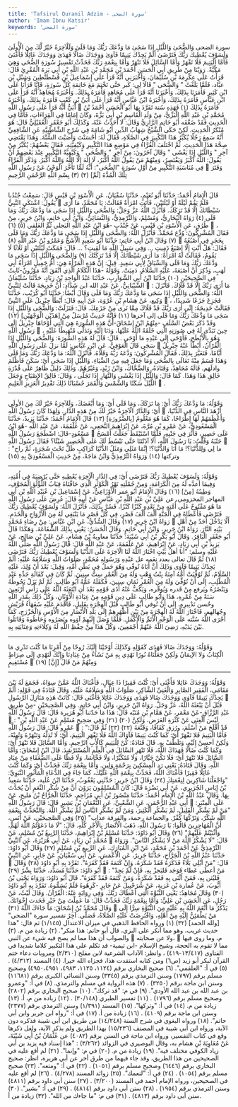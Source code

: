 ```yaml
---
title: 'Tafsirul Quranil Adzim - سورة الضحى'
author: 'Imam Ibnu Katsir'
keywords: 'سورة الضحى'
---
```


سورة الضحى
وَالضُّحَىٰ
وَاللَّيْلِ إِذَا سَجَىٰ
مَا وَدَّعَكَ رَبُّكَ وَمَا قَلَىٰ
وَلَلْآخِرَةُ خَيْرٌ لَّكَ مِنَ الْأُولَىٰ
وَلَسَوْفَ يُعْطِيكَ رَبُّكَ فَتَرْضَىٰ
أَلَمْ يَجِدْكَ يَتِيمًا فَآوَىٰ
وَوَجَدَكَ ضَالًّا فَهَدَىٰ
وَوَجَدَكَ عَائِلًا فَأَغْنَىٰ
فَأَمَّا الْيَتِيمَ فَلَا تَقْهَرْ
وَأَمَّا السَّائِلَ فَلَا تَنْهَرْ
وَأَمَّا بِنِعْمَةِ رَبِّكَ فَحَدِّثْ
تَفْسِيرُ سُورَةِ الضُّحَى
وَهِيَ مَكِّيَّةٌ.
رَوَيْنَا مِنْ طَرِيقِ أَبِي الْحَسَنِ أَحْمَدَ بْنِ مُحَمَّدِ بْنِ عَبْدِ اللَّهِ بْنِ أَبِي بَزةَ الْمُقْرِئِ قَالَ: قَرَأْتُ عَلَى عِكْرِمَةَ بْنِ سُلَيْمَانَ، وَأَخْبَرَنِي أَنَّهُ قَرَأَ عَلَى إِسْمَاعِيلَ بْنِ قُسْطَنْطِينَ وَشِبْلِ بْنِ عبَّاد، فَلَمَّا بَلَغْتُ " وَالضُّحَى " قَالَا لِي: كَبر حَتَّى تَخْتِمَ مَعَ خَاتِمَةِ كُلِّ سُورَةٍ، فَإِنَّا قَرَأْنَا عَلَى ابْنِ كَثِيرٍ فَأَمَرَنَا بِذَلِكَ. وَأَخْبَرَنَا أَنَّهُ قَرَأَ عَلَى مُجَاهِدٍ فَأَمَرَهُ بِذَلِكَ. وَأَخْبَرَهُ مُجَاهِدٌ أَنَّهُ قَرَأَ عَلَى ابْنِ عَبَّاسٍ فَأَمَرَهُ بِذَلِكَ، وَأَخْبَرَهُ ابْنُ عَبَّاسٍ أَنَّهُ قَرَأَ عَلَى أُبَيِّ بْنِ كَعْبٍ فَأَمَرَهُ بِذَلِكَ، وَأَخْبَرَهُ أُبَيٌّ أَنَّهُ قَرَأَ عَلَى رَسُولِ اللَّهِ

فَأَمَرَهُ بِذَلِكَ
(١)
فَهَذِهِ سُنة تَفَرَّدَ بِهَا أَبُو الْحَسَنِ أَحْمَدُ بْنُ مُحَمَّدِ بْنِ عَبْدِ اللَّهِ الْبَزِّيُّ، مِنْ وَلَدِ الْقَاسِمِ بْنِ أَبِي بَزَّةَ، وَكَانَ إِمَامًا فِي الْقِرَاءَاتِ، فَأَمَّا فِي الْحَدِيثِ فَقَدْ ضَعَّفَه أَبُو حَاتِمٍ الرَّازِيُّ وَقَالَ: لَا أُحَدِّثُ عَنْهُ، وَكَذَلِكَ أَبُو جَعْفَرٍ الْعُقَيْلِيُّ قَالَ: هُوَ مُنْكَرُ الْحَدِيثِ. لَكِنْ حَكَى الشَّيْخُ شِهَابُ الدِّينِ أَبُو شَامَةَ فِي شَرْحِ الشَّاطِبِيَّةِ عَنِ الشَّافِعِيِّ أَنَّهُ سَمِعَ رَجُلًا يُكَبِّرُ هَذَا التَّكْبِيرَ فِي الصَّلَاةِ، فَقَالَ لَهُ: أَحْسَنْتَ وَأَصَبْتَ السُّنَّةَ. وَهَذَا يَقْتَضِي صِحَّةَ هَذَا الْحَدِيثِ.
ثُمَّ اخْتَلَفَ الْقُرَّاءُ فِي مَوْضِعِ هَذَا التَّكْبِيرِ وَكَيْفِيَّتِهِ، فَقَالَ بَعْضُهُمْ: يُكَبِّرُ مِنْ آخِرِ " وَاللَّيْلِ إِذَا يَغْشَى " وَقَالَ آخَرُونَ: مِنْ آخِرِ " وَالضُّحَى " وَكَيْفِيَّةُ التَّكْبِيرِ عِنْدَ بَعْضِهِمْ أَنْ يَقُولَ: اللَّهُ أَكْبَرُ وَيَقْتَصِرُ، وَمِنْهُمْ مَنْ يَقُولُ اللَّهُ أَكْبَرُ، لَا إِلَهَ إِلَّا اللَّهُ وَاللَّهُ أَكْبَرُ.
وَذَكَرَ الْفَرَّاءُ فِي مُنَاسَبَةِ التَّكْبِيرِ مِنْ أَوَّلِ سُورَةِ "الضُّحَى": أَنَّهُ لَمَّا تَأَخَّرَ الْوَحْيُ عَنْ رَسُولِ اللَّهِ

وَفَتَرَ تِلْكَ الْمُدَّةَ [ثُمَّ]
(٢)
(٣)
بِسْمِ اللَّهِ الرَّحْمَنِ الرَّحِيمِ
* * *
قَالَ الْإِمَامُ أَحْمَدُ: حَدَّثَنَا أَبُو نُعَيْمٍ، حَدَّثَنَا سُفْيَانُ، عَنِ الْأَسْوَدِ بْنِ قَيْسٍ قَالَ: سَمِعْتُ جُنْدُبا يَقُولُ: اشْتَكَى النَّبِيُّ

فَلَمْ يَقُمْ لَيْلَةً أَوْ لَيْلَتَيْنِ، فَأَتَتِ امْرَأَةٌ فَقَالَتْ: يَا مُحَمَّدُ، مَا أَرَى شَيْطَانَكَ إِلَّا قَدْ تَرَكَكَ. فَأَنْزَلَ اللَّهُ عَزَّ وَجَلَّ:
وَالضُّحَى وَاللَّيْلِ إِذَا سَجَى مَا وَدَّعَكَ رَبُّكَ وَمَا قَلَى
(٤)
رَوَاهُ الْبُخَارِيُّ، وَمُسْلِمٌ، وَالتِّرْمِذِيُّ، وَالنَّسَائِيُّ، وَابْنُ أَبِي حَاتِمٍ، وَابْنُ جَرِيرٍ، مِنْ طُرُقٍ، عَنِ الْأَسْوَدِ بْنِ قَيْسٍ، عَنْ جُنْدُب -هُوَ ابْنُ عَبْدِ اللَّهِ البَجلي ثُمَّ العَلقي
(٥)
(٦)

، فَقَالَ الْمُشْرِكُونَ: وُدِّع مُحَمَّدٌ. فَأَنْزَلَ اللَّهُ:
وَالضُّحَى وَاللَّيْلِ إِذَا سَجَى مَا وَدَّعَكَ رَبُّكَ وَمَا قَلَى
(٧)
وَقَالَ ابْنُ أَبِي حَاتِمٍ: حَدَّثَنَا أَبُو سَعِيدٍ الْأَشَجُّ وَعَمْرُو بْنُ عَبْدِ اللَّهِ
(٨)

بِحَجَرٍ فِي أُصْبُعُهُ فَقَالَ:
هَلْ أَنْتِ إِلَّا إِصْبَعٌ دَمِيتِ ... وَفِي سَبِيلِ اللَّهِ مَا لَقِيتِ؟ ...
قَالَ: فَمَكَثَ لَيْلَتَيْنِ أَوْ ثَلَاثًا لَا يَقُومُ، فَقَالَتْ لَهُ امْرَأَةٌ: مَا أَرَى شَيْطَانَكَ إِلَّا قَدْ تَرَكَتْكَ
(٩)
وَالضُّحَى وَاللَّيْلِ إِذَا سَجَى مَا وَدَّعَكَ رَبُّكَ وَمَا قَلَى
وَالسِّيَاقُ لِأَبِي سَعِيدٍ.
قِيلَ: إِنَّ هَذِهِ الْمَرْأَةَ هِيَ: أُمُّ جَمِيلٍ امْرَأَةُ أَبِي لَهَبٍ، وَذُكِرَ أَنَّ أُصْبَعَهُ، عَلَيْهِ السَّلَامُ، دَمِيَتْ. وَقَوْلُهُ -هَذَا الْكَلَامُ الَّذِي اتَّفَقَ أَنَّهُ مَوْزُونٌ-ثَابِتٌ فِي الصَّحِيحَيْنِ
(١٠)
حَدَّثَنَا ابْنُ أَبِي الشَّوَارِبِ، حَدَّثَنَا عَبْدُ الْوَاحِدِ بْنُ زِيَادٍ، حَدَّثَنَا سُلَيْمَانُ الشَّيْبَانِيُّ، عَنْ عَبْدِ الله ابن شَدَّادٍ: أَنَّ خَدِيجَةَ قَالَتْ لِلنَّبِيِّ

: مَا أَرَى رَبَّكَ إِلَّا قَدْ قَلَاكَ. فَأَنْزَلَ اللَّهُ:
وَالضُّحَى وَاللَّيْلِ إِذَا سَجَى مَا وَدَّعَكَ رَبُّكَ وَمَا قَلَى
وَقَالَ أَيْضًا: حَدَّثَنَا أَبُو كُرَيْب، حَدَّثَنَا وَكِيع، عَنْ هِشَامِ بْنِ عُرْوَة، عَنْ أَبِيهِ قَالَ: أَبْطَأَ جِبْرِيلُ عَلَى النَّبِيِّ

، فَجَزِعَ جَزَعًا شَدِيدًا، فَقَالَتْ خَدِيجَةُ: إِنِّي أَرَى رَبَّكَ قَدْ قَلَاكَ مِمَّا نَرى مِنْ جَزَعِكَ. قَالَ: فَنَزَلَتْ:
وَالضُّحَى وَاللَّيْلِ إِذَا سَجَى مَا وَدَّعَكَ رَبُّكَ وَمَا قَلَى
إلى آخرها
(١١)
فَإِنَّهُ حَدِيثٌ مُرْسَلٌ مِنْ [هَذَيْنِ الْوَجْهَيْنِ]
(١٢)
وَقَدْ ذَكَرَ بَعْضُ السَّلَفِ -مِنْهُمُ ابْنُ إِسْحَاقَ-أَنَّ هَذِهِ السُّورَةَ هِيَ الَّتِي أَوْحَاهَا جِبْرِيلُ إِلَى رَسُولِ اللَّهِ

، حِينَ تَبَدَّى لَهُ فِي صُورَتِهِ الَّتِي خَلَقَهُ اللَّهُ عَلَيْهَا، وَدَنَا إِلَيْهِ وَتَدَلَّى مُنْهَبِطًا عَلَيْهِ وَهُوَ بِالْأَبْطَحِ،
فَأَوْحَى إِلَى عَبْدِهِ مَا أَوْحَى
. قَالَ: قَالَ لَهُ هَذِهِ السُّورَةَ:
وَالضُّحَى وَاللَّيْلِ إِذَا سَجَى
قَالَ الْعَوْفِيُّ، عَنِ ابْنِ عَبَّاسٍ: لَمَّا نزلَ عَلَى رَسُولِ اللَّهِ

الْقُرْآنُ، أَبْطَأَ عَنْهُ جِبْرِيلُ أَيَّامًا، فَتَغَيَّرَ بِذَلِكَ، فَقَالَ الْمُشْرِكُونَ: وَدَّعَهُ رَبُّهُ وَقَلَاهُ. فَأَنْزَلَ اللَّهُ:
مَا وَدَّعَكَ رَبُّكَ وَمَا قَلَى
وَهَذَا قَسَمٌ مِنْهُ تَعَالَى بِالضُّحَى وَمَا جَعَلَ فِيهِ مِنَ الضِّيَاءِ،
وَاللَّيْلِ إِذَا سَجَى
أَيْ: سَكَنَ فَأَظْلَمَ وادلَهَم. قَالَهُ مُجَاهِدٌ، وَقَتَادَةُ، وَالضَّحَّاكُ، وَابْنُ زَيْدٍ، وَغَيْرُهُمْ. وَذَلِكَ دَلِيلٌ ظَاهِرٌ عَلَى قُدْرَةِ خَالِقِ هَذَا وَهَذَا. كَمَا قَالَ:
وَاللَّيْلِ إِذَا يَغْشَى وَالنَّهَارِ إِذَا تَجَلَّى
، وَقَالَ:
فَالِقُ الإصْبَاحِ وَجَعَلَ اللَّيْلَ سَكَنًا وَالشَّمْسَ وَالْقَمَرَ حُسْبَانًا ذَلِكَ تَقْدِيرُ الْعَزِيزِ الْعَلِيمِ

.
* * *
وَقَوْلُهُ:
مَا وَدَّعَكَ رَبُّكَ
أَيْ: مَا تَرَكَكَ،
وَمَا قَلَى
أَيْ: وَمَا أَبْغَضَكَ،
وَلَلآخِرَةُ خَيْرٌ لَكَ مِنَ الأولَى
أَيْ: وَالدَّارُ الْآخِرَةُ خَيْرٌ لَكَ مِنْ هَذِهِ الدَّارِ. وَلِهَذَا كَانَ رَسُولُ اللَّهِ

أَزْهَدَ النَّاسِ فِي الدُّنْيَا، وَأَعْظَمَهُمْ لَهَا إِطْرَاحًا، كَمَا هُوَ مَعْلُومٌ [بِالضَّرُورَةِ]
(١٣)
قَالَ الْإِمَامُ أَحْمَدُ: حَدَّثَنَا يَزِيدُ، حَدَّثَنَا الْمَسْعُودِيُّ، عَنْ عَمْرِو بْنِ مُرَّةَ، عَنْ إِبْرَاهِيمَ النَّخعِي، عَنْ عَلْقَمَةَ، عَنْ عَبْدِ اللَّهِ -هُوَ ابْنُ مَسْعُودٍ-قَالَ: اضْطَجَعَ رَسُولُ اللَّهِ

عَلَى حَصِيرٍ، فَأَثَّرَ فِي جَنْبِهِ، فَلَمَّا اسْتَيْقَظَ جَعَلْتُ أَمْسَحُ جَنْبَهُ وَقُلْتُ: يَا رَسُولَ اللَّهِ، أَلَا آذَنْتَنَا حَتَّى نَبْسُطَ لَكَ عَلَى الْحَصِيرِ شَيْئًا؟ فَقَالَ رَسُولُ اللَّهِ

: "ما لِي وَلِلدُّنْيَا؟! مَا أَنَا وَالدُّنْيَا؟! إِنَّمَا مَثَلِي وَمَثَلُ الدُّنْيَا كَرَاكِبٍ ظَلّ تَحْتَ شَجَرَةٍ، ثُمَّ راح وتركتها
(١٤)
وَرَوَاهُ التِّرْمِذِيُّ وَابْنُ مَاجَهْ، مِنْ حَدِيثِ الْمَسْعُودِيِّ بِهِ
(١٥)
* * *
وَقَوْلُهُ:
وَلَسَوْفَ يُعْطِيكَ رَبُّكَ فَتَرْضَى
أَيْ: فِي الدَّارِ الْآخِرَةِ يُعْطِيهِ حَتَّى يُرْضِيَهُ فِي أُمَّتِهِ، وَفِيمَا أعدَّه لَهُ مِنَ الْكَرَامَةِ، وَمِنْ جُمْلَتِهِ نَهْرُ الْكَوْثَرِ الَّذِي حَافَّتَاهُ قِبَابُ اللُّؤْلُؤِ الْمُجَوَّفِ، وَطِينُهُ [مِنْ]
(١٦)
وَقَالَ الْإِمَامُ أَبُو عمر الْأَوْزَاعِيُّ، عَنْ إِسْمَاعِيلَ بْنِ عُبَيْدِ اللَّهِ بْنِ أَبِي المهاجر المخزومي، عن عَلِيِّ بْنِ عَبْدِ اللَّهِ بْنِ عَبَّاسٍ عَنْ أَبِيهِ قَالَ: عُرِضَ عَلَى رَسُولِ اللَّهِ مَا هُوَ مَفْتُوحٌ عَلَى أُمَّتِهِ مِنْ بَعْدِهِ كَنْزًا كَنْزًا، فَسُرَّ بِذَلِكَ، فَأَنْزَلَ اللَّهُ:
وَلَسَوْفَ يُعْطِيكَ رَبُّكَ فَتَرْضَى
فَأَعْطَاهُ فِي الْجَنَّةِ أَلْفَ أَلْفَ قَصْرٍ، فِي كُلِّ قَصْرٍ مَا يَنْبَغِي لَهُ مِنَ الْأَزْوَاجِ وَالْخَدَمِ. رَوَاهُ ابْنُ جَرِيرٍ
(١٧)
وَقَالَ السُّدِّيُّ، عَنِ ابْنِ عَبَّاسٍ: مِنْ رِضَاءِ مُحَمَّدٍ

أَلَّا يَدْخُلَ أَحَدٌ مِنْ أَهْلِ بَيْتِهِ النَّارَ. رَوَاهُ ابْنُ جَرِيرٍ، وَابْنُ أَبِي حَاتِمٍ.
وَقَالَ الْحَسَنُ: يَعْنِي بِذَلِكَ الشَّفَاعَةَ. وَهَكَذَا قَالَ أَبُو جَعْفَرٍ الْبَاقِرُ.
وَقَالَ أَبُو بَكْرِ بْنُ أَبِي شَيْبَةَ: حَدَّثَنَا معاويةُ بْنُ هِشَامٍ، عَنْ عَلِيِّ بْنِ صَالِحٍ، عَنْ يَزِيدَ بْنِ أَبِي زِيَادٍ، عَنْ إِبْرَاهِيمَ، عَنْ عَلْقَمَةَ، عَنْ عَبْدِ اللَّهِ قَالَ: قَالَ رَسُولُ اللَّهِ صَلَّى اللَّهُ عَلَيْهِ وسلم: "أنا أهلُ بَيْتٍ اخْتَارَ اللَّهُ لَنَا الْآخِرَةَ عَلَى الدُّنْيَا
وَلَسَوْفَ يُعْطِيكَ رَبُّكَ فَتَرْضَى
(١٨)
ثُمَّ قَالَ تعالى يعدد نعَمه عل عَبْدِهِ وَرَسُولِهِ مُحَمَّدٍ، صَلَوَاتُ اللَّهِ وَسَلَامُهُ عَلَيْهِ:
أَلَمْ يَجِدْكَ يَتِيمًا فَآوَى
وَذَلِكَ أَنَّ أَبَاهُ تُوفّي وَهُوَ حَملٌ فِي بَطْنِ أُمِّهِ، وَقِيلَ: بَعْدَ أَنْ وُلِدَ، عَلَيْهِ السَّلَامُ، ثُمَّ تُوُفِّيَتْ أُمُّهُ آمِنَةُ بِنْتُ وَهْبٍ وَلَهُ مِنَ الْعُمْرِ سِتُّ سِنِينَ. ثُمَّ كَانَ فِي كَفَالَةِ جَدِّهِ عَبْدِ الْمُطَّلِبِ، إِلَى أَنْ تُوُفِّيَ وَلَهُ مِنَ الْعُمْرِ ثَمَانِ سِنِينَ، فَكَفَلَهُ عَمُّهُ أَبُو طَالِبٍ. ثُمَّ لَمْ يَزَلْ يَحُوطُهُ وَيَنْصُرُهُ ويَرفع مِنْ قَدره وَيُوقّره، وَيَكُفُّ عَنْهُ أَذَى قَوْمِهِ بَعْدَ أَنِ ابْتَعَثَهُ اللَّهُ عَلَى رَأْسِ أَرْبَعِينَ سَنَةً مِنْ عُمْرِهِ، هَذَا وَأَبُو طَالِبٍ عَلَى دِينِ قَوْمِهِ مِنْ عِبَادَةِ الْأَوْثَانِ، وَكُلُّ ذَلِكَ بِقَدَرِ اللَّهِ وحُسن تَدْبِيرِهِ، إِلَى أَنْ تُوفي أَبُو طَالِبٍ قَبْلَ الْهِجْرَةِ بِقَلِيلٍ، فَأَقْدَمَ عَلَيْهِ سُفَهَاءُ قُرَيْشٍ وجُهالهم، فَاخْتَارَ اللَّهُ لَهُ الْهِجْرَةَ مِنْ بَيْنِ أَظْهُرِهِمْ إِلَى بَلَدِ الْأَنْصَارِ مِنَ الْأَوْسِ وَالْخَزْرَجِ، كَمَا أَجْرَى اللَّهُ سُنَّته عَلَى الْوَجْهِ الْأَتَمِّ وَالْأَكْمَلِ. فَلَمَّا وَصَلَ إِلَيْهِمْ آوَوه ونَصَرُوه وَحَاطُوهُ وَقَاتَلُوا بَيْنَ يَدَيْهِ، رَضِيَ اللَّهُ عَنْهُمْ أَجْمَعِينَ، وَكُلُّ هَذَا مِنْ حِفْظِ اللَّهِ لَهُ وَكِلَاءَتِهِ وَعِنَايَتِهِ بِهِ.
* * *
وَقَوْلُهُ:
وَوَجَدَكَ ضَالا فَهَدَى
كَقَوْلِهِ
وَكَذَلِكَ أَوْحَيْنَا إِلَيْكَ رُوحًا مِنْ أَمْرِنَا مَا كُنْتَ تَدْرِي مَا الْكِتَابُ وَلا الإيمَانُ وَلَكِنْ جَعَلْنَاهُ نُورًا نَهْدِي بِهِ مَنْ نَشَاءُ مِنْ عِبَادِنَا وَإِنَّكَ لَتَهْدِي إِلَى صِرَاطٍ مُسْتَقِيمٍ

وَمِنْهُمْ مَنْ قَالَ [إِنَّ]
(١٩)
* * *
وَقَوْلُهُ:
وَوَجَدَكَ عَائِلا فَأَغْنَى
أَيْ: كُنْتَ فَقِيرًا ذَا عِيَالٍ، فَأَغْنَاكَ اللَّهُ عَمَّنْ سِوَاهُ، فَجَمَعَ لَهُ بَيْنَ مَقَامَيِ، الْفَقِيرِ الصَّابِرِ وَالْغَنِيِّ الشَّاكِرِ، صَلَوَاتُ اللَّهِ وَسَلَامُهُ عَلَيْهِ.
وَقَالَ قَتَادَةُ فِي قَوْلِهِ:
أَلَمْ يَجِدْكَ يَتِيمًا فَآوَى وَوَجَدَكَ ضَالا فَهَدَى وَوَجَدَكَ عَائِلا فَأَغْنَى
قَالَ: كَانَتْ هَذِهِ مَنَازِلَ الرَّسُولِ

قَبْلَ أَنْ يَبْعَثَهُ اللَّهُ، عَزَّ وَجَلَّ. رَوَاهُ ابْنُ جَرِيرٍ، وَابْنُ أَبِي حَاتِمٍ.
وَفِي الصَّحِيحَيْنِ -مِنْ طَرِيقِ عَبْدِ الرَّزَّاقِ-عَنْ مَعْمَر، عَنْ هَمَّامِ بْنِ مُنَبّه قَالَ: هَذَا مَا حَدّثنا أَبُو هُرَيرة قَالَ: قَالَ رَسُولُ اللَّهِ

: "لَيْسَ الْغِنَى عَنْ كَثْرَةِ العَرَض، وَلَكِنَّ
(٢٠)
(٢١)
وَفِي صَحِيحِ مُسْلِمٍ عَنْ عَبْدِ اللَّهِ بْنِ عَمْرٍو قَالَ: قَالَ رَسُولُ اللَّهِ

: "قَدْ أَفْلَحَ مَنْ أَسْلَمَ، ورُزق كَفَافًا، وَقَنَّعَهُ
(٢٢)
(٢٣)
ثُمَّ قَالَ:
فَأَمَّا الْيَتِيمَ فَلا تَقْهَرْ
أَيْ: كَمَا كُنْتَ يَتِيمًا فَآوَاكَ اللَّهُ فَلَا تَقْهَرِ الْيَتِيمَ، أَيْ: لَا تُذِلَّهُ وَتَنْهَرْهُ وَتُهِنْهُ، وَلَكِنْ أحسِنْ إِلَيْهِ، وَتَلَطَّفْ بِهِ.
قَالَ قَتَادَةُ: كُنْ لِلْيَتِيمِ كَالْأَبِ الرَّحِيمِ.
وَأَمَّا السَّائِلَ فَلا تَنْهَرْ
أَيْ: وَكَمَا كُنْتَ ضَالًّا فَهَدَاكَ اللَّهُ، فَلَا تَنْهَرِ السَّائِلَ فِي الْعِلْمِ الْمُسْتَرْشِدَ.
قَالَ ابْنُ إِسْحَاقَ:
وَأَمَّا السَّائِلَ فَلا تَنْهَرْ
أَيْ: فَلَا تَكُنْ جَبَّارًا، وَلَا مُتَكَبِّرًا، وَلَا فَحَّاشا، وَلَا فَظّا عَلَى الضُّعَفَاءِ مِنْ عِبَادِ اللَّهِ.
وَقَالَ قَتَادَةُ: يَعْنِي رَد الْمِسْكِينَ بِرَحْمَةٍ وَلِينٍ.
وَأَمَّا بِنِعْمَةِ رَبِّكَ فَحَدِّثْ
أَيْ: وَكَمَا كُنْتَ عَائِلًا فَقِيرًا فَأَغْنَاكَ اللَّهُ، فَحَدِّثْ بِنِعْمَةِ اللَّهِ عَلَيْكَ، كَمَا جَاءَ فِي الدُّعَاءِ الْمَأْثُورِ النَّبَوِيِّ: "وَاجْعَلْنَا شَاكِرِينَ لِنِعْمَتِكَ
(٢٤)
وَقَالَ ابْنُ جَرِيرٍ: حَدَّثَنِي يَعْقُوبُ، حَدَّثَنَا ابْنُ عُلَية، حَدَّثَنَا سَعِيدُ بْنُ إِيَاسٍ الجُرَيري، عَنْ أَبِي نَضْرَةَ قَالَ: كَانَ الْمُسْلِمُونَ يَرَوْنَ أَنَّ مِنْ شُكْرِ النِّعَمِ أَنْ يُحَدَّثَ بِهَا.
وَقَالَ عَبْدُ اللَّهِ بْنُ الْإِمَامِ أَحْمَدُ: حَدَّثَنَا مَنْصُورُ بْنُ أَبِي مُزَاحِمٍ، حَدَّثَنَا الْجَرَّاحُ بْنُ مَليح، عَنْ أَبِي عَبْدِ الرَّحْمَنِ، عَنِ الشَّعْبِيِّ، عَنِ النُّعْمَانِ بْنِ بَشِيرٍ قَالَ: قَالَ رَسُولُ اللَّهِ

عَلَى الْمِنْبَرِ: "مَنْ لَمْ يَشْكُرِ الْقَلِيلَ، لَمْ يَشْكُرِ الْكَثِيرَ، وَمَنْ لَمْ يَشْكُرِ النَّاسَ لَمْ يَشْكُرِ اللَّهَ. وَالتَّحَدُّثُ بِنِعْمَةِ اللَّهِ شَكْرٌ، وَتَرْكُهَا كُفْرٌ. والجماعة رحمة، والفرقة عذاب"
(٢٥)
وَفِي الصَّحِيحَيْنِ، عَنْ أَنَسٍ، أَنَّ الْمُهَاجِرِينَ قَالُوا: يَا رَسُولَ اللَّهِ، ذَهَبَ الْأَنْصَارُ بِالْأَجْرِ كُلِّهِ. قَالَ: "لَا مَا دَعَوْتُمُ اللَّهَ لَهُمْ، وَأَثْنَيْتُمْ عَلَيْهِمْ"
(٢٦)
وَقَالَ أَبُو دَاوُدَ: حَدَّثَنَا مُسْلِمُ بْنُ إِبْرَاهِيمَ، حَدَّثَنَا الرَّبِيعُ بْنُ مُسْلِمٍ، عَنْ مُحَمَّدِ بْنِ زِيَادٍ، عَنْ أَبِي هُرَيْرَةَ، عَنِ النَّبِيِّ

قَالَ: "لَا يَشْكُرُ اللَّهَ مَنْ لَا يَشْكُرُ النَّاسَ".
وَرَوَاهُ التِّرْمِذِيُّ عَنْ أَحْمَدَ بْنِ مُحَمَّدٍ، عَنْ ابْنِ الْمُبَارَكِ، عَنِ الرَّبِيعِ بْنِ مُسْلِمٍ
(٢٧)
وَقَالَ أَبُو دَاوُدَ: حَدَّثَنَا عَبْدُ اللَّهِ بْنُ الْجَرَّاحِ، حَدَّثَنَا جَرِيرٌ، عَنِ الْأَعْمَشِ، عَنْ أَبِي سُفْيَانَ، عَنْ جَابِرٍ، عَنِ النَّبِيِّ

قَالَ: "مَنْ أُبْلِي بَلَاءً فَذَكَرَهُ فَقَدْ شَكَرَهُ، وَإِنْ كَتَمَهُ فَقَدْ كَفَرَهُ". تَفَرَّدَ بِهِ أَبُو دَاوُدَ
(٢٨)
وَقَالَ أَبُو دَاوُدَ: حَدَّثَنَا مُسَدَّد، حَدَّثَنَا بِشْرٌ
(٢٩)

: "مَنْ أعطَى عَطاء فَوَجَد فَليَجزْ بِهِ، فَإِنْ لَمْ يَجِدْ فَليُثن بِهِ، فَمَنْ أَثْنَى بِهِ فَقَدْ شَكَرَهُ، وَمَنْ كَتَمَهُ فَقَدْ كَفَرَهُ". قَالَ أَبُو دَاوُدَ: وَرَوَاهُ يَحْيَى بْنُ أَيُّوبَ، عَنْ عُمارة بْنِ غَزية، عَنْ شُرَحْبِيلَ عَنْ جَابِرٍ -كَرِهُوهُ فَلَمْ يُسَمُّوهُ. تَفَرَّدَ بِهِ أَبُو دَاوُدَ
(٣٠)
وَقَالَ مُجَاهِدٌ: يَعْنِي النُّبُوَّةَ الَّتِي أَعْطَاكَ رَبُّكَ. وَفِي رِوَايَةٍ عَنْهُ: الْقُرْآنُ.
وَقَالَ لَيْثٌ، عَنْ رَجُلٍ، عَنِ الْحَسَنِ بْنِ عَلِيٍّ:
وَأَمَّا بِنِعْمَةِ رَبِّكَ فَحَدِّثْ
قَالَ: مَا عَمِلْتَ مِنْ خَيْرٍ فَحَدث إِخْوَانَكَ.
وَقَالَ مُحَمَّدُ بْنُ إِسْحَاقَ: مَا جَاءَكَ اللَّهُ
(٣١)

يَذْكُرُ مَا أَنْعَمَ اللَّهُ بِهِ عَلَيْهِ مِنَ النُّبُوَّةِ سِرًّا إِلَى مَنْ يَطْمَئِنُّ إِلَيْهِ مِنْ أَهْلِهِ، وَافْتُرِضَتْ عَلَيْهِ الصَّلَاةُ، فَصَلَّى.
آخِرُ تفسير سورة "الضحى" [ولله الحمد]
(٣٢)
(١)
ورواه الحافظ الذهبي في ميزان الاعتدال (١/١٤٥) ثم قال: "هذا حديث غريب، وهو مما أنكر على البزي، قال أبو حاتم: هذا منكر".
(٢)
زيادة من م.
(٣)
والصواب أن هذا مما لم يصح فيه شيء عن النبي

ولا عن صحابته،

م، وما روى فيها مما لا تقوم به الحجة، وشيخ الإسلام -ابن تيمية- قد تكلم على هذا التكبير كلاما شديدا في الفتاوى (١٣/٤١٧-٤١٩) ، وانظر: الآداب الشرعية لابن مفلح (٢/٣١٠) ومرويات دعاء ختم القرآن لبكر أبو زيد (ص٦) ومن كتابه استفدت هذا، فجزاه الله خيرا.
(٤)
المسند (٤/٣١٢) .
(٥)
في أ: "العلقمي".
(٦)
صحيح البخاري برقم (١١٢٤، ١١٢٥، ٤٩٨٣، ٤٩٥٠،٤٩٥١) وصحيح مسلم برقم (١٧٩٧) وسنن الترمذي برقم (٣٣٤٥) وسنن النسائي الكبرى برقم (١١٦٨١) وسنن ابن ماجة برقم (٣٢٥٠) .
(٧)
هذه الرواية في مسلم والترمذي.
(٨)
في أ: "وعمرو بن عبد الله بن عبد الله الأودي".
(٩)
في م: "قد تركك".
(١٠)
صحيح البخاري برقم (٢٨٠٢) وصحيح مسلم برقم (١٧٩٦) .
(١١)
تفسير الطبري (٣٠/١٤٨) .
(١٢)
زيادة من م، أ.
(١٣)
زيادة من م.
(١٤)
في أ: "وتركها".
(١٥)
المسند (١/٣٩١) وسنن الترمذي برقم (٢٣٧٧) وسنن ابن ماجة برقم (٤١٠٩) .
(١٦)
زيادة من أ.
(١٧)
في أ: "رواه ابن جرير وابن أبي حاتم".
(١٨)
ورواه البغوي في شرح السنة (١٤/٢٤٨) من طريق ابن أبي شيبة فذكره دون الآية، ورواه ابن أبي شيبة في المصنف (١٥/٢٣٦) بهذا الطريق ولم يذكر الآية، ولعل ذكرها وقع في كتاب التفسير، ورواه ابن ماجة في السنن برقم (٤٠٨٢) عن عُثْمَانُ بْنُ أَبِي شَيْبَةَ، عَنْ مُعَاوِيَةَ بْنِ هشام به، وقال البوصيري في الزوائد (٣/٢٦٢) : "هذا إسناد فيه يزيد بن أبي زياد الكوفي مختلف فيه".
(١٩)
زيادة من م.
(٢٠)
في م: "وإنما".
(٢١)
لم أقع عليه في الصحيحين من هذا الطريق، وقد جاء فيهما من طرق أخر عن أبي هريرة، انظر: صحيح البخاري برقم (٦٤٤٦) وصحيح مسلم برقم (١٠٥١) .
(٢٢)
في أ: "ومتعه".
(٢٣)
صحيح مسلم برقم (١٠٥٤) .
(٢٤)
في أ: "لنعمك".
(٢٥)
زوائد المسند (٤/٢٧٨) .
(٢٦)
لم أقع عليه في الصحيحين، ورواه الإمام أحمد في المسند (٣/٢٠٠) .
(٢٧)
سنن أبي داود برقم (٤٨١١) وسنن الترمذي برقم (١٩٥٤) .
(٢٨)
سنن أبي داود برقم (٤٨١٤) .
(٢٩)
في أ: "بشير".
(٣٠)
سنن أبي داود برقم (٤٨١٣) .
(٣١)
في م: "ما جاءك من الله".
(٣٢)
زيادة من أ.
